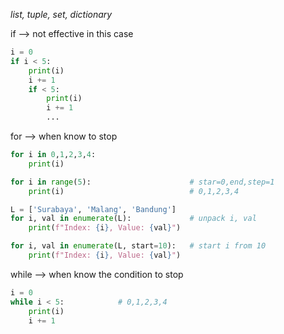 *list, tuple, set, dictionary*

if --> not effective in this case
```python
i = 0
if i < 5:
	print(i)
	i += 1
	if < 5:
		print(i)
		i += 1
		...
```

for --> when know to stop
```python
for i in 0,1,2,3,4:
	print(i)

for i in range(5):                      # star=0,end,step=1
	print(i)                            # 0,1,2,3,4

L = ['Surabaya', 'Malang', 'Bandung']
for i, val in enumerate(L):             # unpack i, val
	print(f"Index: {i}, Value: {val}")

for i, val in enumerate(L, start=10):   # start i from 10
	print(f"Index: {i}, Value: {val}")
```

while --> when know the condition to stop
```python
i = 0
while i < 5:            # 0,1,2,3,4
	print(i)
	i += 1
```
